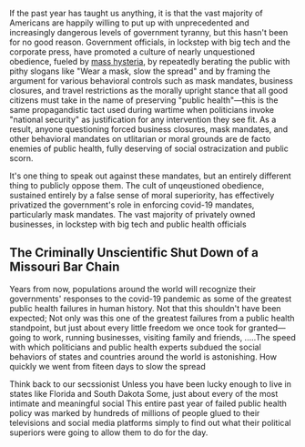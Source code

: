 
If the past year has taught us anything, it is that the vast majority of Americans are happily willing to put up with unprecedented and increasingly dangerous levels of government tyranny, but this hasn't been for no good reason. Government officials, in lockstep with big tech and the corporate press, have promoted a culture of nearly unquestioned obedience, fueled by [mass hysteria](https://www.mdpi.com/1660-4601/18/4/1376/htm?fbclid=IwAR3hKqZ614zBr9zHXBOuaxTA8Z0Dt9Hb-TxObCY3qdpCJFuqh_Mmh3jCdtQ), by repeatedly berating the public with pithy slogans like "Wear a mask, slow the spread" and by framing the argument for various behavioral controls such as mask mandates, business closures, and travel restrictions as the morally upright stance that all good citizens must take in the name of preserving "public health"&mdash;this is the same propagandistic tact used during wartime when politicians invoke "national security" as justification for any intervention they see fit. As a result, anyone questioning forced business closures, mask mandates, and other behavioral mandates on utlitarian or moral grounds are de facto enemies of public health, fully deserving of social ostracization and public scorn. 

It's one thing to speak out against these mandates, but an entirely different thing to publicly oppose them. The cult of unqeustioned obedience, sustained entirely by a false sense of moral superiority, has effectively privatized the government's role in enforcing covid-19 mandates, particularly mask mandates. The vast majority of privately owned businesses, in lockstep with big tech and public health officials

## The Criminally Unscientific Shut Down of a Missouri Bar Chain




Years from now, populations around the world will recognize their governments' responses to the covid-19 pandemic as some of the greatest public health failures in human history. Not that this shouldn't have been expected; Not only was this one of the greatest failures from a public health standpoint, but just about every little freedom we once took for granted&mdash; going to work, running businesses, visiting family and friends, .....The speed with which politicians and public health experts subdued the social behaviors of states and countries around the world is astonishing. How quickly we went from fiteen days to slow the spread

Think back to our secssionist Unless you have been lucky enough to live in states like Florida and South Dakota Some, just about every of the most intimate and meaningful social This entire past year of failed public health policy was marked by hundreds of millions of people glued to their televisions and social media platforms simply to find out what their political superiors were going to allow them to do for the day. 
